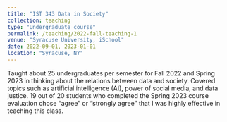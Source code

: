 ```yaml
---
title: "IST 343 Data in Society"
collection: teaching
type: "Undergraduate course"
permalink: /teaching/2022-fall-teaching-1
venue: "Syracuse University, iSchool"
date: 2022-09-01, 2023-01-01
location: "Syracuse, NY"
---
```

Taught about 25 undergraduates per semester for Fall 2022 and Spring 2023 in thinking about the relations between data and society. Covered topics such as artificial intelligence (AI), power of social media, and data justice. 19 out of 20 students who completed the Spring 2023 course evaluation chose “agree” or “strongly agree” that I was highly effective in teaching this class.
